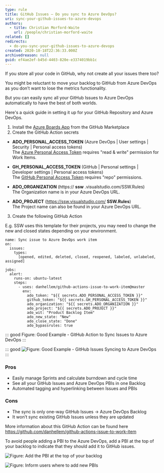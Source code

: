```yaml
---
type: rule
title: GitHub Issues – Do you sync to Azure DevOps?
uri: sync-your-github-issues-to-azure-devops
authors:
  - title: Christian Morford-Waite
    url: /people/christian-morford-waite
related: []
redirects:
  - do-you-sync-your-github-issues-to-azure-devops
created: 2020-10-18T22:36:33.000Z
archivedreason: null
guid: ef4ae2ef-b45d-4403-820e-e3374019bb1c
---
```


If you store all your code in GitHub, why not create all your issues there too?

You might be reluctant to move your backlog to GitHub from Azure DevOps as you don’t want to lose the metrics functionality. 

But you can easily sync all your GitHub Issues to Azure DevOps automatically to have the best of both worlds.

<!--endintro-->

Here's a quick guide in setting it up for your GitHub Repository and Azure DevOps.

1. Install the [Azure Boards App](https://github.com/marketplace/azure-boards) from the GitHub Marketplace
2. Create the GitHub Action secrets

* **ADO\_PERSONAL\_ACCESS\_TOKEN** (Azure DevOps | User settings | Security | Personal access tokens)  
The [Azure Personal Access Token](https://docs.microsoft.com/en-us/azure/devops/organizations/accounts/use-personal-access-tokens-to-authenticate) requires "read & write" permission for Work Items.

* **GH\_PERSONAL\_ACCESS\_TOKEN** (GitHub | Personal settings | Developer settings | Personal access tokens)  
The [GitHub Personal Access Token](https://help.github.com/en/enterprise/2.17/user/github/authenticating-to-github/creating-a-personal-access-token-for-the-command-line) requires "repo" permissions.

* **ADO\_ORGANIZATION** (https:// **ssw** .visualstudio.com/SSW.Rules)  
The Organization name is in your Azure DevOps URL.

* **ADO\_PROJECT** (https://ssw.visualstudio.com/ **SSW.Rules**)  
The Project name can also be found in your Azure DevOps URL.


3. Create the following GitHub Action

E.g. SSW uses this template for their projects, you may need to change the new and closed states depending on your environment.

``` git
name: Sync issue to Azure DevOps work item
on:
  issues:
    types:
      [opened, edited, deleted, closed, reopened, labeled, unlabeled, assigned]

jobs:
  alert:
    runs-on: ubuntu-latest
    steps:
      - uses: danhellem/github-actions-issue-to-work-item@master
        env:
          ado_token: "${{ secrets.ADO_PERSONAL_ACCESS_TOKEN }}"
          github_token: "${{ secrets.GH_PERSONAL_ACCESS_TOKEN }}"
          ado_organization: "${{ secrets.ADO_ORGANIZATION }}"
          ado_project: "${{ secrets.ADO_PROJECT }}"
          ado_wit: "Product Backlog Item"
          ado_new_state: "New"
          ado_close_state: "Done"
          ado_bypassrules: true
```

::: good
Figure: Good Example - GitHub Action to Sync Issues to Azure DevOps
:::

::: good
![Figure: Good Example - GitHub Issues Syncing to Azure DevOps](GitHub-Issues-Syncing-to-AzDevOps.png)
:::

### Pros

* Easily manage Sprints and calculate burndown and cycle time
* See all your GitHub Issues and Azure DevOps PBIs in one Backlog
* Automated tagging and hyperlinking between Issues and PBIs

### Cons

* The sync is only one-way GitHub Issues -&gt; Azure DevOps Backlog
* It won’t sync existing GitHub Issues unless they are updated

More information about this GitHub Action can be found here https://github.com/danhellem/github-actions-issue-to-work-item

To avoid people adding a PBI to the Azure DevOps, add a PBI at the top of your backlog to indicate that they should add it to GitHub issues.

![Figure: Add the PBI at the top of your backlog](GitHub-PBI-Backlog.png)

![Figure: Inform users where to add new PBIs](GitHub-PBI-Backlog-Text.png)
